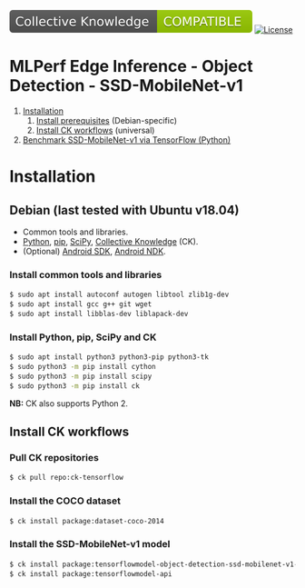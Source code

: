 [![compatibility](https://github.com/ctuning/ck-guide-images/blob/master/ck-compatible.svg)](https://github.com/ctuning/ck)
[![License](https://img.shields.io/badge/License-BSD%203--Clause-blue.svg)](https://opensource.org/licenses/BSD-3-Clause)

# MLPerf Edge Inference - Object Detection - SSD-MobileNet-v1

1. [Installation](#installation)
    1. [Install prerequisites](#installation-debian) (Debian-specific)
    1. [Install CK workflows](#installation-workflows) (universal)
1. [Benchmark SSD-MobileNet-v1 via TensorFlow (Python)](tf-py/README.md)

<a name="installation"></a>
# Installation

<a name="installation-debian"></a>
## Debian (last tested with Ubuntu v18.04)

- Common tools and libraries.
- [Python](https://www.python.org/), [pip](https://pypi.org/project/pip/), [SciPy](https://www.scipy.org/), [Collective Knowledge](https://cknowledge.org) (CK).
- (Optional) [Android SDK](https://developer.android.com/studio/), [Android NDK](https://developer.android.com/ndk/).

### Install common tools and libraries
```bash
$ sudo apt install autoconf autogen libtool zlib1g-dev
$ sudo apt install gcc g++ git wget
$ sudo apt install libblas-dev liblapack-dev
```

### Install Python, pip, SciPy and CK
```bash
$ sudo apt install python3 python3-pip python3-tk
$ sudo python3 -m pip install cython
$ sudo python3 -m pip install scipy
$ sudo python3 -m pip install ck
```
**NB:** CK also supports Python 2.

<a name="installation-workflows"></a>
## Install CK workflows

### Pull CK repositories
```bash
$ ck pull repo:ck-tensorflow
```

### Install the COCO dataset
```bash
$ ck install package:dataset-coco-2014
```

### Install the SSD-MobileNet-v1 model
```bash
$ ck install package:tensorflowmodel-object-detection-ssd-mobilenet-v1-coco
$ ck install package:tensorflowmodel-api
```

